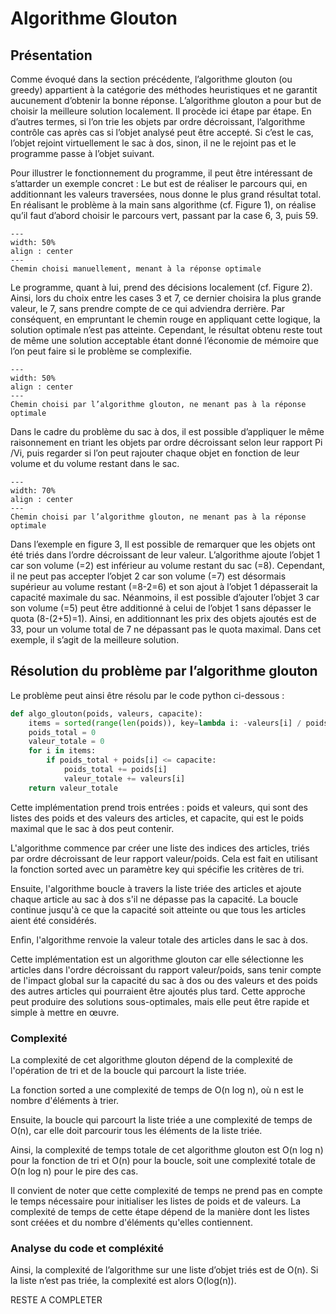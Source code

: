 # Algorithme Glouton
## Présentation
Comme évoqué dans la section précédente, l’algorithme glouton (ou greedy) appartient à la catégorie des méthodes heuristiques et ne garantit aucunement d’obtenir la bonne réponse. L’algorithme glouton a pour but de choisir la meilleure solution localement. Il procède ici étape par étape. En d’autres termes, si l’on trie les objets par ordre décroissant, l’algorithme contrôle cas après cas si l’objet analysé peut être accepté. Si c’est le cas, l’objet rejoint virtuellement le sac à dos, sinon, il ne le rejoint pas et le programme passe à l’objet suivant. 

Pour illustrer le fonctionnement du programme, il peut être intéressant de s’attarder un exemple concret : Le but est de réaliser le parcours qui, en additionnant les valeurs traversées, nous donne le plus grand résultat total. En réalisant le problème à la main sans algorithme (cf. Figure 1), on réalise qu’il faut d’abord choisir le parcours vert, passant par la case 6, 3, puis 59. 
```{figure} figures/arbre_vert.jpg
---
width: 50%
align : center
---
Chemin choisi manuellement, menant à la réponse optimale 
```
Le programme, quant à lui, prend des décisions localement (cf. Figure 2). Ainsi, lors du choix entre les cases 3 et 7, ce dernier choisira la plus grande valeur, le 7, sans prendre compte de ce qui adviendra derrière. Par conséquent, en empruntant le chemin rouge en appliquant cette logique, la solution optimale n’est pas atteinte. Cependant, le résultat obtenu reste tout de même une solution acceptable étant donné l’économie de mémoire que l’on peut faire si le problème se complexifie. 
```{figure} figures/arbre_rouge.jpg
---
width: 50%
align : center
---
Chemin choisi par l’algorithme glouton, ne menant pas à la réponse optimale  
```
Dans le cadre du problème du sac à dos, il est possible d’appliquer le même raisonnement en triant les objets par ordre décroissant selon leur rapport Pi /Vi, puis regarder si l’on peut rajouter chaque objet en fonction de leur volume et du volume restant dans le sac. 
```{figure} figures/arbre_glouton.jpg
---
width: 70%
align : center
---
Chemin choisi par l’algorithme glouton, ne menant pas à la réponse optimale  
```
Dans l’exemple en figure 3, Il est possible de remarquer que les objets ont été triés dans l’ordre décroissant de leur valeur. L’algorithme ajoute l’objet 1 car son volume (=2) est inférieur au volume restant du sac (=8). Cependant, il ne peut pas accepter l’objet 2 car son volume (=7) est désormais supérieur au volume restant (=8-2=6) et son ajout à l’objet 1 dépasserait la capacité maximale du sac. Néanmoins, il est possible d’ajouter l’objet 3 car son volume (=5) peut être additionné à celui de l’objet 1 sans dépasser le quota (8-(2+5)=1). Ainsi, en additionnant les prix des objets ajoutés est de 33, pour un volume total de 7 ne dépassant pas le quota maximal. Dans cet exemple, il s’agit de la meilleure solution. 
##  Résolution du problème par l’algorithme glouton 
Le problème peut ainsi être résolu par le code python ci-dessous :

```python 
def algo_glouton(poids, valeurs, capacite): 
    items = sorted(range(len(poids)), key=lambda i: -valeurs[i] / poids[i]) 
    poids_total = 0 
    valeur_totale = 0 
    for i in items: 
        if poids_total + poids[i] <= capacite: 
            poids_total += poids[i] 
            valeur_totale += valeurs[i] 
    return valeur_totale
```
Cette implémentation prend trois entrées : poids et valeurs, qui sont des listes des poids et des valeurs des articles, et capacite, qui est le poids maximal que le sac à dos peut contenir. 

L'algorithme commence par créer une liste des indices des articles, triés par ordre décroissant de leur rapport valeur/poids. Cela est fait en utilisant la fonction sorted avec un paramètre key qui spécifie les critères de tri. 

Ensuite, l'algorithme boucle à travers la liste triée des articles et ajoute chaque article au sac à dos s'il ne dépasse pas la capacité. La boucle continue jusqu'à ce que la capacité soit atteinte ou que tous les articles aient été considérés. 

Enfin, l'algorithme renvoie la valeur totale des articles dans le sac à dos. 

Cette implémentation est un algorithme glouton car elle sélectionne les articles dans l'ordre décroissant du rapport valeur/poids, sans tenir compte de l'impact global sur la capacité du sac à dos ou des valeurs et des poids des autres articles qui pourraient être ajoutés plus tard. Cette approche peut produire des solutions sous-optimales, mais elle peut être rapide et simple à mettre en œuvre. 

### Complexité 

La complexité de cet algorithme glouton dépend de la complexité de l'opération de tri et de la boucle qui parcourt la liste triée. 

La fonction sorted a une complexité de temps de O(n log n), où n est le nombre d'éléments à trier. 

Ensuite, la boucle qui parcourt la liste triée a une complexité de temps de O(n), car elle doit parcourir tous les éléments de la liste triée. 

Ainsi, la complexité de temps totale de cet algorithme glouton est O(n log n) pour la fonction de tri et O(n) pour la boucle, soit une complexité totale de O(n log n) pour le pire des cas. 

Il convient de noter que cette complexité de temps ne prend pas en compte le temps nécessaire pour initialiser les listes de poids et de valeurs. La complexité de temps de cette étape dépend de la manière dont les listes sont créées et du nombre d'éléments qu'elles contiennent.
### Analyse du code et compléxité
Ainsi, la complexité de l’algorithme sur une liste d’objet triés est de O(n). Si la liste n’est pas triée, la complexité est alors O(log(n)). 

RESTE A COMPLETER





